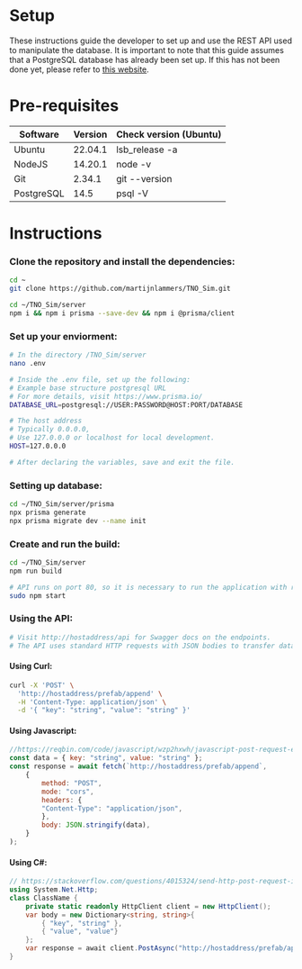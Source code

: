 Setup
======
These instructions guide the developer to set up 
and use the REST API used to manipulate the database.
It is important to note that this guide assumes that
a PostgreSQL database has already been set up.
If this has not been done yet, please
refer to [this website](https://www.digitalocean.com/community/tutorials/how-to-install-and-use-postgresql-on-ubuntu-20-04).

# Pre-requisites
Software | Version | Check version (Ubuntu) 
--- | --- | --- 
Ubuntu | 22.04.1 | lsb_release -a 
NodeJS | 14.20.1 | node -v 
Git | 2.34.1 | git --version
PostgreSQL | 14.5 | psql -V

# Instructions
### Clone the repository and install the dependencies:
```bash
cd ~
git clone https://github.com/martijnlammers/TNO_Sim.git

cd ~/TNO_Sim/server 
npm i && npm i prisma --save-dev && npm i @prisma/client
```
### Set up your enviorment:
```bash
# In the directory /TNO_Sim/server
nano .env

# Inside the .env file, set up the following:
# Example base structure postgresql URL
# For more details, visit https://www.prisma.io/
DATABASE_URL=postgresql://USER:PASSWORD@HOST:PORT/DATABASE

# The host address 
# Typically 0.0.0.0,
# Use 127.0.0.0 or localhost for local development.
HOST=127.0.0.0

# After declaring the variables, save and exit the file.
```
### Setting up database:
```bash
cd ~/TNO_Sim/server/prisma
npx prisma generate
npx prisma migrate dev --name init
```
### Create and run the build:
```bash
cd ~/TNO_Sim/server
npm run build

# API runs on port 80, so it is necessary to run the application with root permissions. 
sudo npm start
```
### Using the API:
```bash
# Visit http://hostaddress/api for Swagger docs on the endpoints.
# The API uses standard HTTP requests with JSON bodies to transfer data.
```
#### Using Curl:
```bash
curl -X 'POST' \
  'http://hostaddress/prefab/append' \
  -H 'Content-Type: application/json' \
  -d '{ "key": "string", "value": "string" }'
```
#### Using Javascript:
```javascript
//https://reqbin.com/code/javascript/wzp2hxwh/javascript-post-request-example
const data = { key: "string", value: "string" };
const response = await fetch(`http://hostaddress/prefab/append`, 
    {
        method: "POST",
        mode: "cors",
        headers: {
        "Content-Type": "application/json",
        },
        body: JSON.stringify(data),
    }
);
```
#### Using C#:
```C#
// https://stackoverflow.com/questions/4015324/send-http-post-request-in-net
using System.Net.Http;
class ClassName {
    private static readonly HttpClient client = new HttpClient();
    var body = new Dictionary<string, string>{
        { "key", "string" },
        { "value", "value"}
    };
    var response = await client.PostAsync("http://hostaddress/prefab/append", new FormUrlEncodedContent(body));
}
```



